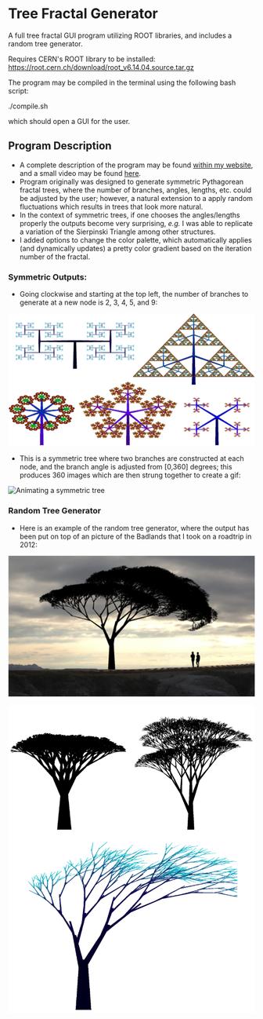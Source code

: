 # Tree Fractal Generator
A full tree fractal GUI program utilizing ROOT libraries,
and includes a random tree generator. 

Requires CERN's ROOT library to be installed:
https://root.cern.ch/download/root_v6.14.04.source.tar.gz

The program may be compiled in the terminal using the following bash script:

./compile.sh

which should open a GUI for the user.

## Program Description
* A complete description of the program may be found <a href="https://freddyox.github.io/blog/tree-fractal-v2/">within my website</a>, and a small video may be found <a href="https://www.youtube.com/watch?v=yIIv5fRgoSY&feature=youtu.be">here</a>. 
* Program originally was designed to generate symmetric Pythagorean fractal trees, where the number of branches, angles, lengths, etc. could be adjusted by the user; however, a natural extension to a apply random fluctuations which results in trees that look more natural.
* In the context of symmetric trees, if one chooses the angles/lengths properly the outputs become very surprising, *e.g.* I was able to replicate a variation of the Sierpinski Triangle among other structures. 
* I added options to change the color palette, which automatically applies (and dynamically updates) a pretty color gradient based on the iteration number of the fractal.

### Symmetric Outputs:
* Going clockwise and starting at the top left, the number of branches to generate at a new node is 2, 3, 4, 5, and 9:

![Symmetric trees](website_pics/assortment_nsplits_small_white_new.png)

* This is a symmetric tree where two branches are constructed at each node, and the branch angle is adjusted from [0,360] degrees; this produces 360 images which are then strung together to create a gif:<p></p>

![Animating a symmetric tree](https://github.com/freddyox/freddyox.github.io/blob/master/images/tree_fractal/fractal2.gif)

### Random Tree Generator
* Here is an example of the random tree generator, where the output has been put on top of an picture of the Badlands that I took on a roadtrip in 2012:

![Random Badlands](website_pics/tree_road_trip_tiny.png)

![Random Trees](website_pics/more_trees_white.png)

